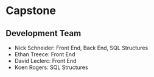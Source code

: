 # Capstone
## Development Team
- Nick Schneider: Front End, Back End, SQL Structures
- Ethan Treece: Front End
- David Leclerc: Front End
- Koen Rogers: SQL Structures
